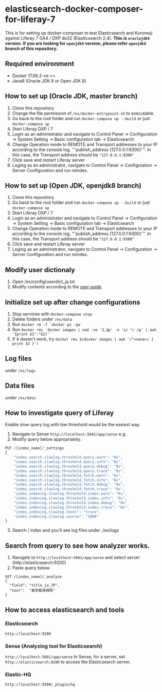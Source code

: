 # elasticsearch-docker-composer-for-liferay-7
This is for setting up docker-composer to test Elasticsearch and Kuromoji against Liferay 7 GA4 / DXP de32 (Elasticsearch 2.4). **This is ```oraclejdk8``` version. If you are looking for ```openjdk8``` version, please refer ```openjdk8``` branch of this repository.**

## Required environment
- Docker 17.06.2-ce >=
- Java8 (Oracle JDK 8 or Open JDK 8)

## How to set up (Oracle JDK, master branch)
1. Clone this repository
2. Change the file permission of ```/es/docker-entrypoint.sh``` to executable.
3. Go back to the root folder and run ```docker-compose up --build``` or just ```docker-compose up```
4. Start Liferay DXP / 7
5. Login as an administrator and navigate to Control Panel -> Configuration -> System Setting -> Basic configuration tab -> Elasticsearch
6. Change Operation mode to REMOTE and Transport addresses to your IP according to the console log, '''publish_address {127.0.0.1:9300}'''. In this case, the Transport address should be ```"127.0.0.1:9300"```
7. Click save and restart Liferay server
8. Loging as an administrator, navigate to Control Panel -> Configuration -> Server Configuration and run reindex.

## How to set up (Open JDK, openjdk8 branch)
1. Clone this repository
2. Go back to the root folder and run ```docker-compose up --build``` or just ```docker-compose up```
3. Start Liferay DXP / 7
4. Login as an administrator and navigate to Control Panel -> Configuration -> System Setting -> Basic configuration tab -> Elasticsearch
5. Change Operation mode to REMOTE and Transport addresses to your IP according to the console log, '''publish_address {127.0.0.1:9300}'''. In this case, the Transport address should be ```"127.0.0.1:9300"```
6. Click save and restart Liferay server
7. Loging as an administrator, navigate to Control Panel -> Configuration -> Server Configuration and run reindex.

## Modify user dictionaly
1. Open /es/config/userdict_ja.txt
2. Modify contents according to the [user guide](https://www.elastic.co/guide/en/elasticsearch/plugins/current/analysis-kuromoji-tokenizer.html)
## Initialize set up after change configurations
1. Stop services with ```docker-compose stop```
2. Delete folders under ```/es/data```
3. Run ```docker rm -f `docker ps -qa` ```
4. Run ```docker rmi `docker images | sed -ne '2,$p' -e 's/ */ /g' | awk '{print $1":"$2}'` ```
5. If 4 doesn't work, try ```docker rmi $(docker images | awk '/^<none>/ { print $3 }') ```

## Log files
under ```/es/logs```

## Data files
under ```/es/data```

## How to investigate query of Liferay
Enable slow query log with low threshold would be the easiest way.
1. Navigate to Sense ```http://localhost:5601/app/sense``` e.g.
2. Modify query below appropriately.

```javascript
PUT /[index_name]/_settings
{
    "index.search.slowlog.threshold.query.warn": "0s",
    "index.search.slowlog.threshold.query.info": "0s",
    "index.search.slowlog.threshold.query.debug": "0s",
    "index.search.slowlog.threshold.query.trace": "0s",
    "index.search.slowlog.threshold.fetch.warn": "0s",
    "index.search.slowlog.threshold.fetch.info": "0s",
    "index.search.slowlog.threshold.fetch.debug": "0s",
    "index.search.slowlog.threshold.fetch.trace": "0s",
    "index.indexing.slowlog.threshold.index.warn": "0s",
    "index.indexing.slowlog.threshold.index.info": "0s",
    "index.indexing.slowlog.threshold.index.debug": "0s",
    "index.indexing.slowlog.threshold.index.trace": "0s",
    "index.indexing.slowlog.level": "trace",
    "index.indexing.slowlog.source": "1000"
}
```
3. Search / index and you'll see log files under ./es/logs

## Search from query to see how analyzer works.
1. Navigate to ```http://localhost:5601/app/sense``` and select server (http://elasticsearch:9200)
2. Paste query below
```
GET /[index_name]/_analyze
{
  "field": "title_ja_JP",
  "text":  "東京都清掃局"
}
```

## How to access elasticsearch and tools
### Elasticsearch
```http://localhost:9200```

### Sense (Analyzing tool for Elasticsearch)
```http://localhost:5601/app/sense```
In Sense, for a server, set ```http://elasticsearch:9200``` to access the Elasticsearch server.

### Elastic-HQ
```http://localhost:9200/_plugin/hq```
